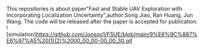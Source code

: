 This repositories is about paper"Fast and Stable UAV Exploration with Incorporating Localization Uncertainty",author:Song Jiao, Ran Huang, Jun Wang.
The code will be released after the paper is accepted for publication. 
![simulation]https://github.com/Joosoo1/FSUE/blob/main/9%E6%9C%887%E6%97%A5%20(1)(2)%2000_00_00-00_00_30.gif
